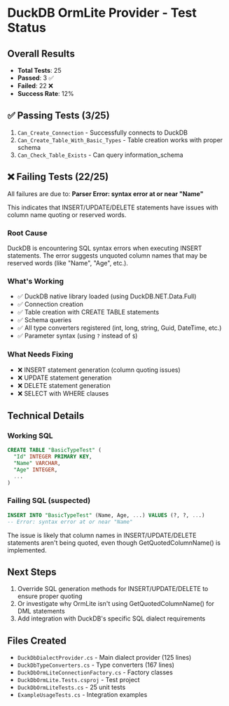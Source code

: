 # DuckDB OrmLite Provider - Test Status

## Overall Results
- **Total Tests**: 25
- **Passed**: 3 ✅
- **Failed**: 22 ❌
- **Success Rate**: 12%

## ✅ Passing Tests (3/25)
1. `Can_Create_Connection` - Successfully connects to DuckDB
2. `Can_Create_Table_With_Basic_Types` - Table creation works with proper schema  
3. `Can_Check_Table_Exists` - Can query information_schema

## ❌ Failing Tests (22/25)

All failures are due to: **Parser Error: syntax error at or near "Name"**

This indicates that INSERT/UPDATE/DELETE statements have issues with column name quoting or reserved words.

### Root Cause
DuckDB is encountering SQL syntax errors when executing INSERT statements. The error suggests unquoted column names that may be reserved words (like "Name", "Age", etc.).

### What's Working
- ✅ DuckDB native library loaded (using DuckDB.NET.Data.Full)
- ✅ Connection creation
- ✅ Table creation with CREATE TABLE statements
- ✅ Schema queries
- ✅ All type converters registered (int, long, string, Guid, DateTime, etc.)
- ✅ Parameter syntax (using `?` instead of `$`)

### What Needs Fixing
- ❌ INSERT statement generation (column quoting issues)
- ❌ UPDATE statement generation  
- ❌ DELETE statement generation
- ❌ SELECT with WHERE clauses

## Technical Details

### Working SQL
```sql
CREATE TABLE "BasicTypeTest" (
  "Id" INTEGER PRIMARY KEY,
  "Name" VARCHAR,
  "Age" INTEGER,
  ...
)
```

### Failing SQL (suspected)
```sql
INSERT INTO "BasicTypeTest" (Name, Age, ...) VALUES (?, ?, ...)
-- Error: syntax error at or near "Name"
```

The issue is likely that column names in INSERT/UPDATE/DELETE statements aren't being quoted, even though GetQuotedColumnName() is implemented.

## Next Steps
1. Override SQL generation methods for INSERT/UPDATE/DELETE to ensure proper quoting
2. Or investigate why OrmLite isn't using GetQuotedColumnName() for DML statements
3. Add integration with DuckDB's specific SQL dialect requirements

## Files Created
- `DuckDbDialectProvider.cs` - Main dialect provider (125 lines)
- `DuckDbTypeConverters.cs` - Type converters (167 lines)
- `DuckDbOrmLiteConnectionFactory.cs` - Factory classes
- `DuckDbOrmLite.Tests.csproj` - Test project
- `DuckDbOrmLiteTests.cs` - 25 unit tests
- `ExampleUsageTests.cs` - Integration examples
